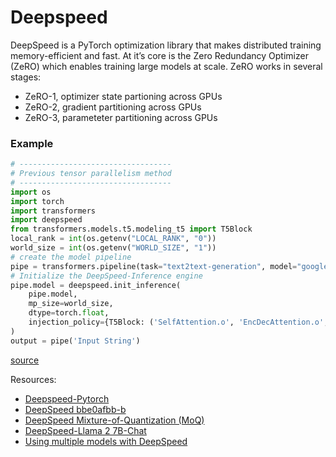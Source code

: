 # Deepspeed
DeepSpeed is a PyTorch optimization library that makes distributed training memory-efficient and fast. At it’s core is the Zero Redundancy Optimizer (ZeRO) which enables training large models at scale. ZeRO works in several stages:

- ZeRO-1, optimizer state partioning across GPUs
- ZeRO-2, gradient partitioning across GPUs
- ZeRO-3, parameteter partitioning across GPUs

### Example
```py
# ----------------------------------
# Previous tensor parallelism method
# ----------------------------------
import os
import torch
import transformers
import deepspeed
from transformers.models.t5.modeling_t5 import T5Block
local_rank = int(os.getenv("LOCAL_RANK", "0"))
world_size = int(os.getenv("WORLD_SIZE", "1"))
# create the model pipeline
pipe = transformers.pipeline(task="text2text-generation", model="google/t5-v1_1-small", device=local_rank)
# Initialize the DeepSpeed-Inference engine
pipe.model = deepspeed.init_inference(
    pipe.model,
    mp_size=world_size,
    dtype=torch.float,
    injection_policy={T5Block: ('SelfAttention.o', 'EncDecAttention.o', 'DenseReluDense.wo')}
)
output = pipe('Input String')
```
[source](https://www.deepspeed.ai/tutorials/automatic-tensor-parallelism/)


Resources:
- [Deepspeed-Pytorch](https://lightning.ai/docs/pytorch/1.9.4/_modules/pytorch_lightning/strategies/deepspeed.html)
- [DeepSpeed bbe0afbb-b](https://www.kaggle.com/code/kerneler/starter-deepspeed-bbe0afbb-b/data)
- [DeepSpeed Mixture-of-Quantization (MoQ)](https://www.deepspeed.ai/tutorials/MoQ-tutorial/)
- [DeepSpeed-Llama 2 7B-Chat](https://qiita.com/taka_yayoi/items/432182027f86fd104dcc)
- [Using multiple models with DeepSpeed](https://huggingface.co/docs/accelerate/en/usage_guides/deepspeed_multiple_model)

